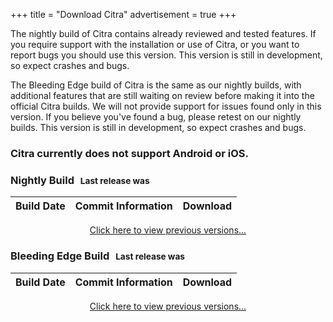 +++
title = "Download Citra"
advertisement = true
+++

The nightly build of Citra contains already reviewed and tested features. If you require support with the installation or use of Citra, or you want to report bugs you should use this version. This version is still in development, so expect crashes and bugs.

The Bleeding Edge build of Citra is the same as our nightly builds, with additional features that are still waiting on review before making it into the official Citra builds. We will not provide support for issues found only in this version. If you believe you've found a bug, please retest on our nightly builds. This version is still in development, so expect crashes and bugs.

<div class="visible-xs">
  <h3>Citra currently does not support Android or iOS.</h3>
</div>

<h3>Nightly Build <span style='font-size: smaller; margin-left: 6px;'> Last release was  <span id='last-updated-nightly'></span></span></h3>
<table id="downloads-nightly" class="table">
    <thead>
        <tr>
            <th>Build Date</th>
            <th>Commit Information</th>
            <th>Download</th>
        </tr>
    </thead>
    <tbody>
    </tbody>
</table>
<div style="text-align: center; padding: 0px; margin: 0px;"><a href = "https://github.com/citra-emu/citra-nightly/releases">Click here to view previous versions...</a></div>

<h3>Bleeding Edge Build <span style='font-size: smaller; margin-left: 6px;'> Last release was  <span id='last-updated-bleeding-edge'></span></span></h3>
<table id="downloads-bleeding-edge" class="table">
    <thead>
        <tr>
            <th>Build Date</th>
            <th>Commit Information</th>
            <th>Download</th>
        </tr>
    </thead>
    <tbody>
    </tbody>
</table>
<div style="text-align: center; padding: 0px; margin: 0px;"><a href = "https://github.com/citra-emu/citra-bleeding-edge/releases">Click here to view previous versions...</a></div>

<style>
    .table-first { background-color: #fcf8e3; }
    .dl-icon { display: inline-block; border-bottom: 0px !important; }
    .dl-icon img { width: 32px; height: 32px; padding: 4px; }
    .dl-icon img:hover { cursor: pointer; }
</style>

<script src="https://cdnjs.cloudflare.com/ajax/libs/moment.js/2.17.1/moment.min.js"></script>
<script type='text/javascript'>
  $(function() {
    getRelease('nightly');
    getRelease('bleeding-edge');
    
    function getRelease(v, count = 5) {
        $.getJSON('https://api.github.com/repos/citra-emu/citra-' + v + '/releases', function(releases) {
            $("#last-updated-" + v).text(moment(releases[0].published_at).fromNow());

            for (var i = 0; i < releases.length; ++i) {
                var release = releases[i];
                let release_date = moment(release.published_at).fromNow();

                let release_commit = null;
                let release_commit_url = null;
                if (v == 'nightly') {
                    release_commit = release.assets[0].name.split('-').pop().trim().split('.')[0];
                    release_commit_url = 'https://github.com/citra-emu/citra-' + v + '/commit/' + release_commit;
                }

                let release_title = '';
                if (v == 'nightly') {
                    release_title = 'Nightly Build';
                } else if (v == 'bleeding-edge') {
                    release_title = 'Bleeding Edge Build';
                }

                if (release_commit) {
                    release_title += ' - ' + release_commit;
                }

                var download_span = '';

                var table_style = '';
                if (i == 0) { table_style = 'table-first'; }

                release.assets.forEach(function(asset) {
                    if (asset.name.includes('nupkg')) return;
                    if (asset.name.includes('.7z')) return;
                    if (asset.name.includes('RELEASES')) return;

                    let env_icon = './images/icons/file.png';
                    if (asset.name.includes('windows')) env_icon = '/images/icons/windows.png';
                    else if (asset.name.includes('exe')) env_icon = '/images/icons/windows.png';
                    else if (asset.name.includes('osx')) env_icon = '/images/icons/apple.png';
                    else if (asset.name.includes('linux')) env_icon = '/images/icons/linux.png';

                    let download_url = 'https://github.com/citra-emu/citra-' + v + '/releases/download/' + release.tag_name + '/' + asset.name;
                    download_span += '<a class="dl-icon" href="' + download_url + '"><img src="' + env_icon + '"></i></a>';
                });

                /* Generate the link to the Github release. */
                download_span += '<a class="dl-icon" href="' + release.html_url + '"><img src="/images/icons/github.png"></i></a>';

                if (release_commit_url != null) {
                    $('#downloads-' + v).append('<tr class="' + table_style + '"><td>' + release_date + '</td>' +
                        '<td><a href="' + release_commit_url + '/">' + release_title + '</a></td><td>' + download_span + '</td></tr>');
                } else {
                    $('#downloads-' + v).append('<tr class="' + table_style + '"><td>' + release_date + '</td>' +
                        '<td>' + release_title + '</td><td>' + download_span + '</td></tr>');
                }
                if (i + 1 >= count) { break; }
            };
        });
    }
  });
</script>
